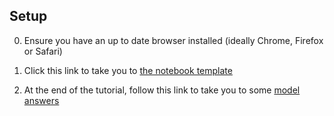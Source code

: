 <h2> Setup </h2>

0. Ensure you have an up to date browser installed (ideally Chrome, Firefox or Safari)

1. Click this link to take you to [the notebook template](https://colab.research.google.com/github/nplan-io/kdd2020-calibration/blob/master/tutorial/KDD%202020%20-%20nPlan%20calibration%20session.ipynb)

2. At the end of the tutorial, follow this link to take you to some [model answers](https://colab.research.google.com/github/nplan-io/kdd2020-calibration/blob/master/tutorial/KDD%202020%20-%20nPlan%20calibration%20session%20(completed).ipynb)

